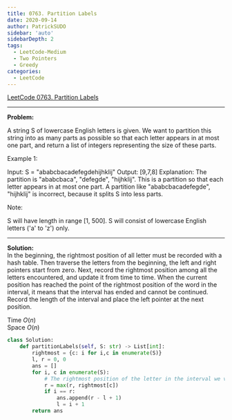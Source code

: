 ```yaml
---
title: 0763. Partition Labels
date: 2020-09-14
author: PatrickSUDO
sidebar: 'auto'
sidebarDepth: 2
tags: 
  - LeetCode-Medium
  - Two Pointers
  - Greedy
categories:
  - LeetCode
---
```

[LeetCode 0763. Partition Labels](https://leetcode.com/problems/partition-labels/)

---
**Problem:** <br/>

A string S of lowercase English letters is given. We want to partition this string into as many parts as possible so that each letter appears in at most one part, and return a list of integers representing the size of these parts.

 

Example 1:

Input: S = "ababcbacadefegdehijhklij"
Output: [9,7,8]
Explanation:
The partition is "ababcbaca", "defegde", "hijhklij".
This is a partition so that each letter appears in at most one part.
A partition like "ababcbacadefegde", "hijhklij" is incorrect, because it splits S into less parts.
 

Note:

S will have length in range [1, 500].
S will consist of lowercase English letters ('a' to 'z') only.


---
**Solution:** <br/>
In the beginning, the rightmost position of all letter must be recorded with a hash table. Then traverse the letters from the beginning, the left and right pointers start from zero. Next, record the rightmost position among all the letters encountered, and update it from time to time. When the current position has reached the point of the rightmost position of the word in the interval, it means that the interval has ended and cannot be continued. Record the length of the interval and place the left pointer at the next position.

Time $O(n)$  <br />
Space $O(n)$


```python
class Solution:
    def partitionLabels(self, S: str) -> List[int]:
        rightmost = {c: i for i,c in enumerate(S)}
        l, r = 0, 0
        ans = []
        for i, c in enumerate(S):
            # The rightmost position of the letter in the interval we visited so far
            r = max(r, rightmost[c])
            if i == r:
                ans.append(r - l + 1)
                l = i + 1
        return ans
                
```
